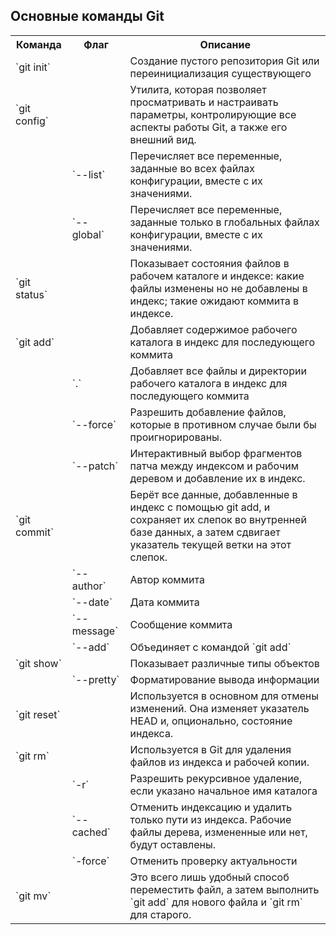 ## Основные команды Git

<table>
  <tr>
    <th>Команда</th>
    <th>Флаг</th>
    <th>Описание</th>
  </tr>
  <tr>
    <td>`git init`</td>
    <td></td>
    <td>Создание пустого репозитория Git или переинициализация существующего</td>
  </tr>
  <tr>
    <td>`git config`</td>
    <td></td>
    <td>Утилита, которая позволяет просматривать и настраивать параметры, контролирующие все аспекты работы Git, а также его внешний вид.</td>
  </tr>
  <tr>
    <td></td>
    <td>`--list`</td>
    <td>Перечисляет все переменные, заданные во всех файлах конфигурации, вместе с их значениями.</td>
  </tr>
  <tr>
    <td></td>
    <td>`--global`</td>
    <td>Перечисляет все переменные, заданные только в глобальных файлах конфигурации, вместе с их значениями.</td>
  </tr>
  <tr>
    <td>`git status`</td>
    <td></td>
    <td>Показывает состояния файлов в рабочем каталоге и индексе: какие файлы изменены но не добавлены в индекс; такие ожидают коммита в индексе.</td>
  </tr>
  <tr>
    <td>`git add`</td>
    <td></td>
    <td>Добавляет содержимое рабочего каталога в индекс для последующего коммита</td>
  </tr>
  <tr>
    <td></td>
    <td>`.`</td>
    <td>Добавляет все файлы и директории рабочего каталога в индекс для последующего коммита</td>
  </tr>
  <tr>
    <td></td>
    <td>`--force`</td>
    <td>Разрешить добавление файлов, которые в противном случае были бы проигнорированы.</td>
  </tr>
  <tr>
    <td></td>
    <td>`--patch`</td>
    <td>Интерактивный выбор фрагментов патча между индексом и рабочим деревом и добавление их в индекс.</td>
  </tr>
  <tr>
    <td>`git commit`</td>
    <td></td>
    <td>Берёт все данные, добавленные в индекс с помощью git add, и сохраняет их слепок во внутренней базе данных, а затем сдвигает указатель текущей ветки на этот слепок.</td>
  </tr>
  <tr>
    <td></td>
    <td>`--author`</td>
    <td>Автор коммита</td>
  </tr>
  <tr>
    <td></td>
    <td>`--date`</td>
    <td>Дата коммита</td>
  </tr>
  <tr>
    <td></td>
    <td>`--message`</td>
    <td>Сообщение коммита </td>
  </tr>
  <tr>
    <td></td>
    <td>`--add`</td>
    <td>Объединяет с командой `git add`</td>
  <tr>
    <td>`git show`</td>
    <td></td>
    <td>Показывает различные типы объектов</td>
  </tr>
  <tr>
    <td></td>
    <td>`--pretty`</td>
    <td>Форматирование вывода информации</td>
  </tr>
  <tr>
    <td>`git reset`</td>
    <td></td>
    <td>Используется в основном для отмены изменений. Она изменяет указатель HEAD и, опционально, состояние индекса.</td>
  </tr>
  <tr>
    <td>`git rm`</td>
    <td></td>
    <td>Используется в Git для удаления файлов из индекса и рабочей копии.</td>
  </tr>
  <tr>
    <td></td>
    <td>`-r`</td>
    <td>Разрешить рекурсивное удаление, если указано начальное имя каталога</td>
  </tr>
  <tr>
    <td></td>
    <td>`--cached`</td>
    <td>Отменить индексацию и удалить только пути из индекса. Рабочие файлы дерева, измененные или нет, будут оставлены.</td>
  </tr>
  <tr>
    <td></td>
    <td>`-force`</td>
    <td>Отменить проверку актуальности</td>
  </tr>
  <tr>
    <td>`git mv`</td>
    <td></td>
    <td>Это всего лишь удобный способ переместить файл, а затем выполнить `git add` для нового файла и `git rm` для старого.</td>
  </tr>
</table>
